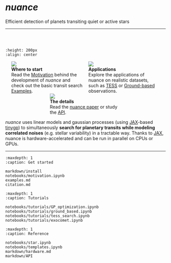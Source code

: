 # *nuance*

Efficient detection of planets transiting quiet or active stars

---

<div style="margin: 60px"></div>

```{image} _static/illu.png
:height: 200px
:align: center
```
<div style="margin: 0px"></div>
<style>
.flex {
    display: flex;
    flex-direction: row;
    flex-wrap: wrap;
      justify-content: space-evenly
}
.max-w-100 {
    max-width: 14rem;
}
</style>

<div class="flex flex-row  gap-5 mb-5">
    <div class="max-w-100">
        <div class="text-center mb-2">
        <img class="p-2" src="_static/box.png"/></div>
        <div class="text-center mb-2">
        <strong>Where to start</strong></div>
        Read the <a href="./notebooks/motivation.html">Motivation</a> behind the development of <i>nuance</i> and 
        check out the basic transit search <a href="./examples.html">Examples</a>.
    </div>
    <div class="max-w-100">
        <div class="text-center mb-2">
        <img class="p-2" src="_static/star.png"/></div>
        <div class="text-center mb-2">
        <strong>Applications</strong></div>
        Explore the applications of nuance on realistic datasets, such 
        as <a href="./notebooks/tutorials/tess_search.html">TESS</a> or <a href="./notebooks/tutorials/ground_based.html">Ground-based</a> observations.
    </div>
    <div class="max-w-100">
        <div class="text-center mb-2">
        <img class="p-2" src="_static/wire.png"/></div>
        <div class="text-center mb-2">
        <strong>The details</strong></div>
        Read the <a href="https://arxiv.org/abs/2402.06835">nuance paper</a> or study the <a href="./markdown/API.html">API</a>.
    </div>
</div>



*nuance* uses linear models and gaussian processes (using [JAX](https://github.com/google/jax)-based [tinygp](https://github.com/dfm/tinygp)) to simultaneously **search for planetary transits while modeling correlated noises** (e.g. stellar variability) in a tractable way. Thanks to [JAX](https://github.com/google/jax), nuance is hardware-accelerated and can be run in parallel on CPUs or GPUs. 

---

```{toctree}
:maxdepth: 1
:caption: Get started

markdown/install
notebooks/motivation.ipynb
examples.md
citation.md
```


```{toctree}
:maxdepth: 1
:caption: Tutorials

notebooks/tutorials/GP_optimization.ipynb
notebooks/tutorials/ground_based.ipynb
notebooks/tutorials/tess_search.ipynb
notebooks/tutorials/exocomet.ipynb
```

```{toctree}
:maxdepth: 1
:caption: Reference

notebooks/star.ipynb
notebooks/templates.ipynb
markdown/hardware.md
markdown/API
```
